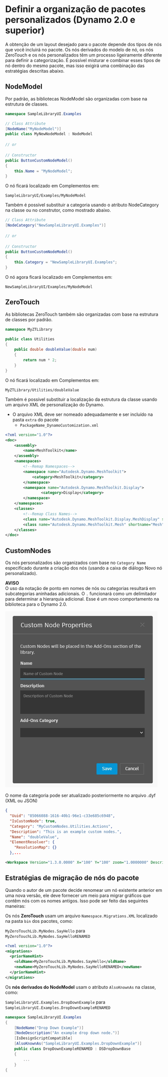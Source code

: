 # Definir a organização de pacotes personalizados (Dynamo 2.0 e superior)

A obtenção de um layout desejado para o pacote depende dos tipos de nós que você incluirá no pacote. Os nós derivados do modelo de nó, os nós ZeroTouch e os nós personalizados têm um processo ligeiramente diferente para definir a categorização. É possível misturar e combinar esses tipos de nó dentro do mesmo pacote, mas isso exigirá uma combinação das estratégias descritas abaixo.

## NodeModel
Por padrão, as bibliotecas NodeModel são organizadas com base na estrutura de classes.
```C#
namespace SampleLibraryUI.Examples
```
```C#
// Class Attribute
[NodeName("MyNodeModel")]
public class MyNewNodeModel : NodeModel

// or

// Constructor
public ButtonCustomNodeModel()
{
    this.Name = "MyNodeModel";
}

```
O nó ficará localizado em Complementos em:
```
SampleLibraryUI/Examples/MyNodeModel
```

Também é possível substituir a categoria usando o atributo NodeCategory na classe ou no construtor, como mostrado abaixo.
```C#
// Class Attribute
[NodeCategory("NewSampleLibraryUI.Examples")]

// or

// Constructor
public ButtonCustomNodeModel()
{
    this.Category = "NewSampleLibraryUI.Examples";
}
```

O nó agora ficará localizado em Complementos em:
```
NewSampleLibraryUI/Examples/MyNodeModel
```

## ZeroTouch

As bibliotecas ZeroTouch também são organizadas com base na estrutura de classes por padrão.

```C#
namespace MyZTLibrary
```

```C#
public class Utilities
{
    public double doubleValue(double num)
    {
        return num * 2;
    }
}
```

O nó ficará localizado em Complementos em:

```
MyZTLibrary/Utilities/doubleValue
```

Também é possível substituir a localização da estrutura da classe usando um arquivo XML de personalização do Dynamo.
- O arquivo XML deve ser nomeado adequadamente e ser incluído na pasta `extra` do pacote
    - `PackageName_DynamoCustomization.xml`

```XML
<?xml version="1.0"?>
<doc>
    <assembly>
        <name>MeshToolkit</name>
    </assembly>
    <namespaces>
        <!--Remap Namespaces-->
        <namespace name="Autodesk.Dynamo.MeshToolkit">
            <category>MeshToolkit</category>
        </namespace>
        <namespace name="Autodesk.Dynamo.MeshToolkit.Display">
                <category>Display</category>
        </namespace>
    </namespaces>
    <classes>
        <!--Remap Class Names-->
        <class name="Autodesk.Dynamo.MeshToolkit.Display.MeshDisplay" shortname="MeshDisplay"/>
        <class name="Autodesk.Dynamo.MeshToolkit.Mesh" shortname="Mesh"/>
    </classes>
</doc>

```

## CustomNodes

Os nós personalizados são organizados com base no `Category Name` especificado durante a criação dos nós (usando a caixa de diálogo Novo nó personalizado).  

**AVISO** <br>
O uso da notação de ponto em nomes de nós ou categorias resultará em subcategorias aninhadas adicionais. O `.` funcionará como um delimitador para determinar a hierarquia adicional. Esse é um novo comportamento na biblioteca para o Dynamo 2.0.

![Propriedades do nó personalizado](images/custom-node-properties.jpg)

O nome da categoria pode ser atualizado posteriormente no arquivo .dyf (XML ou JSON)

```JSON
{
  "Uuid": "85066088-1616-40b1-96e1-c33e685c6948",
  "IsCustomNode": true,
  "Category": "MyCustomNodes.Utilities.Actions",
  "Description": "This is an example custom nodes.",
  "Name": "doubleValue",
  "ElementResolver": {
    "ResolutionMap": {}
  },...
```

```XML
<Workspace Version="1.3.0.0000" X="100" Y="100" zoom="1.0000000" Description="This is an example custom nodes." Category="MyCustomNodes.Utilities.Actions" Name="doubleValue" ID="85066088-1616-40b1-96e1-c33e685c6948">
```

## Estratégias de migração de nós do pacote

Quando o autor de um pacote decide renomear um nó existente anterior em uma nova versão, ele deve fornecer um meio para migrar gráficos que contêm nós com os nomes antigos. Isso pode ser feito das seguintes maneiras:

Os nós **ZeroTouch** usam um arquivo `Namespace.Migrations.XML` localizado na pasta `bin` dos pacotes, como:

`MyZeroTouchLib.MyNodes.SayHello` para `MyZeroTouchLib.MyNodes.SayHelloRENAMED`
```XML
<?xml version="1.0"?>
<migrations>
  <priorNameHint>
    <oldName>MyZeroTouchLib.MyNodes.SayHello</oldName>
    <newName>MyZeroTouchLib.MyNodes.SayHelloRENAMED</newName>
  </priorNameHint>
</migrations>
```

Os **nós derivados do NodeModel** usam o atributo `AlsoKnownAs` na classe, como:

`SampleLibraryUI.Examples.DropDownExample` para `SampleLibraryUI.Examples.DropDownExampleRENAMED`
```C#
namespace SampleLibraryUI.Examples
{
    [NodeName("Drop Down Example")]
    [NodeDescription("An example drop down node.")]
    [IsDesignScriptCompatible]
    [AlsoKnownAs("SampleLibraryUI.Examples.DropDownExample")]
    public class DropDownExampleRENAMED : DSDropDownBase
    {
        ...
    }
{
```